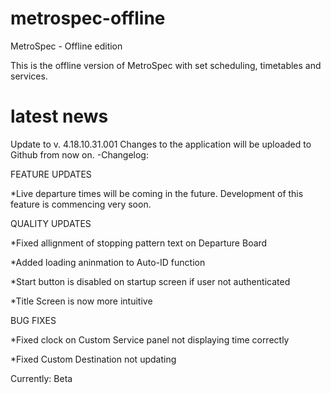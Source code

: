 # metrospec-offline
MetroSpec - Offline edition

This is the offline version of MetroSpec with set scheduling, timetables and services.

# latest news
Update to v. 4.18.10.31.001
Changes to the application will be uploaded to Github from now on.
-Changelog:

FEATURE UPDATES

*Live departure times will be coming in the future. Development of this feature is commencing very soon.

QUALITY UPDATES

*Fixed allignment of stopping pattern text on Departure Board

*Added loading aninmation to Auto-ID function

*Start button is disabled on startup screen if user not authenticated

*Title Screen is now more intuitive

BUG FIXES

*Fixed clock on Custom Service panel not displaying time correctly

*Fixed Custom Destination not updating

Currently: Beta
